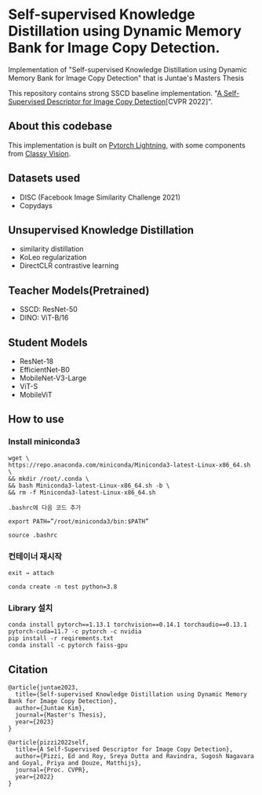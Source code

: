 

# Self-supervised Knowledge Distillation using Dynamic Memory Bank for Image Copy Detection.
Implementation of "Self-supervised Knowledge Distillation using Dynamic Memory Bank for Image Copy Detection" that is Juntae's Masters Thesis 

This repository contains strong SSCD baseline implementation.
"[A Self-Supervised Descriptor for Image Copy Detection](https://cvpr2022.thecvf.com/)[CVPR 2022]".

## About this codebase

This implementation is built on [Pytorch Lightning](https://pytorchlightning.ai/),
with some components from [Classy Vision](https://classyvision.ai/).

## Datasets used
- DISC (Facebook Image Similarity Challenge 2021)
- Copydays

## Unsupervised Knowledge Distillation
- similarity distillation 
- KoLeo regularization
- DirectCLR contrastive learning

## Teacher Models(Pretrained)
- SSCD: ResNet-50
- DINO: ViT-B/16

## Student Models
- ResNet-18
- EfficientNet-B0
- MobileNet-V3-Large
- ViT-S
- MobileViT

## How to use

### Install miniconda3
```
wget \
https://repo.anaconda.com/miniconda/Miniconda3-latest-Linux-x86_64.sh \
&& mkdir /root/.conda \
&& bash Miniconda3-latest-Linux-x86_64.sh -b \
&& rm -f Miniconda3-latest-Linux-x86_64.sh

.bashrc에 다음 코드 추가

export PATH=”/root/miniconda3/bin:$PATH”

source .bashrc
```

### 컨테이너 재시작

```
exit → attach

conda create -n test python=3.8
```

### Library 설치
```
conda install pytorch==1.13.1 torchvision==0.14.1 torchaudio==0.13.1 pytorch-cuda=11.7 -c pytorch -c nvidia
pip install -r reqirements.txt
conda install -c pytorch faiss-gpu
```

## Citation
```
@article{juntae2023,
  title={Self-supervised Knowledge Distillation using Dynamic Memory Bank for Image Copy Detection},
  author={Juntae Kim},
  journal={Master's Thesis},
  year={2023}
}

@article{pizzi2022self,
  title={A Self-Supervised Descriptor for Image Copy Detection},
  author={Pizzi, Ed and Roy, Sreya Dutta and Ravindra, Sugosh Nagavara and Goyal, Priya and Douze, Matthijs},
  journal={Proc. CVPR},
  year={2022}
}
```
